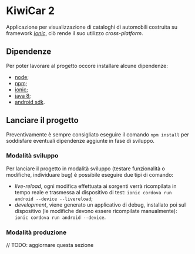 # KiwiCar 2

Applicazione per visualizzazione di cataloghi di automobili costruita su framework [_Ionic_](https://ionicframework.com), ciò rende il suo utilizzo _cross-platform_.

## Dipendenze

Per poter lavorare al progetto occore installare alcune dipendenze:
- [node](https://nodejs.org/it/download/);
- [npm](https://www.npmjs.com/get-npm);
- [ionic](https://ionicframework.com/docs/installation/cli);
- [java 8](https://docs.oracle.com/javase/8/docs/technotes/guides/install/install_overview.html);
- [android sdk](https://developer.android.com/studio).

## Lanciare il progetto

Preventivamente è sempre consigliato eseguire il comando `npm install` per soddisfare eventuali dipendenze aggiunte in fase di sviluppo.

### Modalità sviluppo

Per lanciare il progetto in modalità sviluppo (testare funzionalità o modifiche, individuare bug) è possibile eseguire due tipi di comando:
- _live-reload_, ogni modifica effettuata ai sorgenti verrà ricompilata in tempo reale e trasmessa al dispositivo di test: `ionic cordova run android --device --livereload`;
- _development_, viene generato un applicativo di debug, installato poi sul dispositivo (le modifiche devono essere ricompilate manualmente): `ionic cordova run android --device`.

### Modalità produzione

// TODO: aggiornare questa sezione
